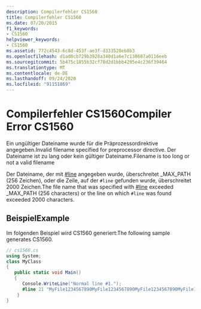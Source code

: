 ```yaml
---
description: Compilerfehler CS1560
title: Compilerfehler CS1560
ms.date: 07/20/2015
f1_keywords:
- CS1560
helpviewer_keywords:
- CS1560
ms.assetid: 772c4543-6c8d-453f-ae3f-d333528eb8b3
ms.openlocfilehash: d1ad0cb729b3928a340d1a6e7c138607a0116eeb
ms.sourcegitcommit: 5b475c1855b32cf78d2d1bbb4295e4c236f39464
ms.translationtype: MT
ms.contentlocale: de-DE
ms.lasthandoff: 09/24/2020
ms.locfileid: "91151869"
---
```

# <a name="compiler-error-cs1560"></a><span data-ttu-id="d97da-103">Compilerfehler CS1560</span><span class="sxs-lookup"><span data-stu-id="d97da-103">Compiler Error CS1560</span></span>

<span data-ttu-id="d97da-104">Ein ungültiger Dateiname wurde für die Präprozessordirektive angegeben.</span><span class="sxs-lookup"><span data-stu-id="d97da-104">Invalid filename specified for preprocessor directive.</span></span> <span data-ttu-id="d97da-105">Der Dateiname ist zu lang oder kein gültiger Dateiname.</span><span class="sxs-lookup"><span data-stu-id="d97da-105">Filename is too long or not a valid filename</span></span>  
  
 <span data-ttu-id="d97da-106">Der Dateiname, der mit [#line](../language-reference/preprocessor-directives/preprocessor-line.md) angegeben wurde, überschreitet _MAX_PATH (256 Zeichen), oder die Zeile, auf der `#line` gefunden wurde, überschreitet 2000 Zeichen.</span><span class="sxs-lookup"><span data-stu-id="d97da-106">The file name that was specified with [#line](../language-reference/preprocessor-directives/preprocessor-line.md) exceeded _MAX_PATH (256 characters) or the line on which `#line` was found exceeded 2000 characters.</span></span>  
  
## <a name="example"></a><span data-ttu-id="d97da-107">Beispiel</span><span class="sxs-lookup"><span data-stu-id="d97da-107">Example</span></span>  

 <span data-ttu-id="d97da-108">Im folgenden Beispiel wird CS1560 generiert:</span><span class="sxs-lookup"><span data-stu-id="d97da-108">The following sample generates CS1560.</span></span>  
  
```csharp  
// cs1560.cs
using System;
class MyClass
{
   public static void Main()
   {
      Console.WriteLine("Normal line #1.");
      #line 21 "MyFile1234567890MyFile1234567890MyFile1234567890MyFile1234567890MyFile1234567890MyFile1234567890MyFile1234567890MyFile1234567890MyFile1234567890MyFile1234567890MyFile1234567890MyFile1234567890MyFile1234567890MyFile1234567890MyFile1234567890MyFile1234567890.txt"   // CS1560  
    }  
}  
```
